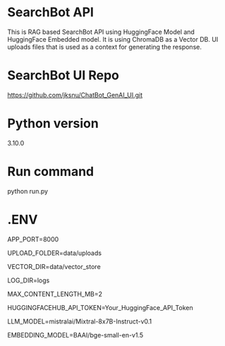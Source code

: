 # SearchBot API

This is RAG based SearchBot API using HuggingFace Model and HuggingFace Embedded model. It is using ChromaDB as a Vector DB. UI uploads files that is used as a context for generating the response.

# SearchBot UI Repo

https://github.com/jksnu/ChatBot_GenAI_UI.git

# Python version

3.10.0

# Run command

python run.py

# .ENV

APP_PORT=8000

UPLOAD_FOLDER=data/uploads

VECTOR_DIR=data/vector_store

LOG_DIR=logs

MAX_CONTENT_LENGTH_MB=2

HUGGINGFACEHUB_API_TOKEN=Your_HuggingFace_API_Token

LLM_MODEL=mistralai/Mixtral-8x7B-Instruct-v0.1

EMBEDDING_MODEL=BAAI/bge-small-en-v1.5
